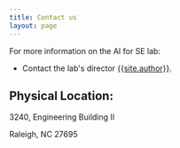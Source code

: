 ```yaml
---
title: Contact us
layout: page
---
```


For more information on the AI for SE lab:

+ Contact the lab's director <a
 href="mailto:{{site.author_email}}">{{site.author}}</a>.
 
## Physical Location:

3240, Engineering Building II 

Raleigh, NC 27695
